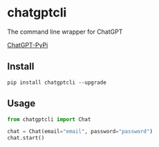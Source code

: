 # chatgptcli
The command line wrapper for ChatGPT

[ChatGPT-PyPi](https://pypi.org/project/chatgptcli/)


## Install
```
pip install chatgptcli --upgrade
```

## Usage
```python
from chatgptcli import Chat

chat = Chat(email="email", password="password")
chat.start()
```

